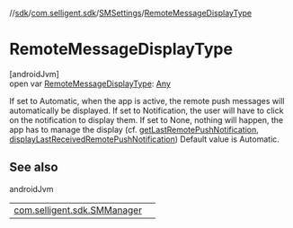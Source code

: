 //[sdk](../../../index.md)/[com.selligent.sdk](../index.md)/[SMSettings](index.md)/[RemoteMessageDisplayType](-remote-message-display-type.md)

# RemoteMessageDisplayType

[androidJvm]\
open var [RemoteMessageDisplayType](-remote-message-display-type.md): [Any](https://kotlinlang.org/api/latest/jvm/stdlib/kotlin/-any/index.html)

If set to Automatic, when the app is active, the remote push messages will automatically be displayed. If set to Notification, the user will have to click on the notification to display them. If set to None, nothing will happen, the app has to manage the display (cf. [getLastRemotePushNotification](../-s-m-manager/get-last-remote-push-notification.md), [displayLastReceivedRemotePushNotification](../-s-m-manager/display-last-received-remote-push-notification.md)) Default value is Automatic.

## See also

androidJvm

| | |
|---|---|
| [com.selligent.sdk.SMManager](../-s-m-manager/index.md) |  |
